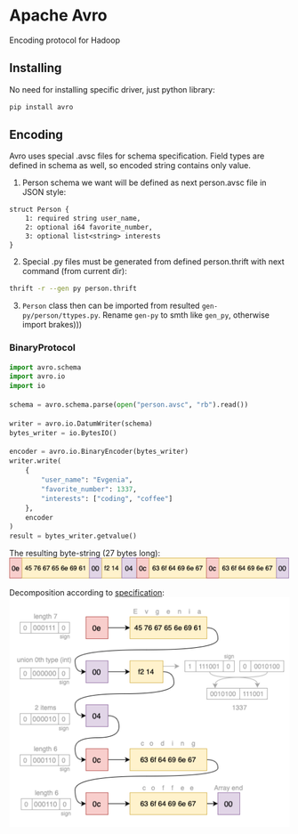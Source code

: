 # Apache Avro
Encoding protocol for Hadoop

## Installing
No need for installing specific driver, just python library:
```bash
pip install avro
```

## Encoding
Avro uses special .avsc files for schema specification. Field types are defined in schema as well,
so encoded string contains only value.

1. Person schema we want will be defined as next person.avsc file in JSON style:
```
struct Person {
    1: required string user_name,
    2: optional i64 favorite_number,
    3: optional list<string> interests
}
```
2. Special .py files must be generated from defined person.thrift with next command (from current dir):
```bash
thrift -r --gen py person.thrift 
```

3. `Person` class then can be imported from resulted `gen-py/person/ttypes.py`. Rename `gen-py` to smth like `gen_py`, otherwise import brakes)))

### BinaryProtocol

```python
import avro.schema
import avro.io
import io

schema = avro.schema.parse(open("person.avsc", "rb").read())

writer = avro.io.DatumWriter(schema)
bytes_writer = io.BytesIO()

encoder = avro.io.BinaryEncoder(bytes_writer)
writer.write(
    {
        "user_name": "Evgenia",
        "favorite_number": 1337,
        "interests": ["coding", "coffee"]
    },
    encoder
)
result = bytes_writer.getvalue()
```
The resulting byte-string (27 bytes long):
![](https://raw.githubusercontent.com/Genvekt/data-encoding-techniques/main/images/avro_string.png)


Decomposition according to [specification](https://avro.apache.org/docs/1.10.2/spec.html#binary_encoding):
![](https://raw.githubusercontent.com/Genvekt/data-encoding-techniques/main/images/avro.png)
